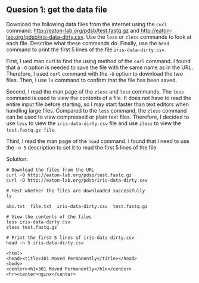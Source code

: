 ## Quesion 1: get the data file
Download the following data files from the internet using the `curl` command: http://eaton-lab.org/pdsb/test.fastq.gz and http://eaton-lab.org/pdsb/iris-data-dirty.csv. Use the `less` or `zless` commands to look at each file. Describe what these commands do. Finally, use the `head` command to print the first 5 lines of the file `iris-data-dirty.csv`.

First, I ued man curl to find the using method of the `curl` command. I found that a `-O` option is needed to save the file with the same name as in the URL. Therefore, I used `curl` command with the `-O` option to download the two files. Then, I use `ls` command to confirm that the file has been saved.

Second, I read the man page of the `zless` and `less` commands. The `less` command is used to view the contents of a file. It does not have to read the entire input file before  starting, so I may start faster than text editors when handling large files. Compared to the `less` command, the `zless` command can be used to view compressed or plain text files. Therefore, I decided to use `less` to view the `iris-data-dirty.csv` file and use `zless` to view the `test.fastq.gz file`.

Third, I read the man page of the `head` command. I found that I need to use the `-n 5` description to set it to read the first 5 lines of the file.

Solution:
```
# Download the files from the URL
curl -O http://eaton-lab.org/pdsb/test.fastq.gz 
curl -O http://eaton-lab.org/pdsb/iris-data-dirty.csv

# Test whether the files are downloaded successfully
ls
```
```
abc.txt  file.txt  iris-data-dirty.csv  test.fastq.gz
```
```
# View the contents of the files
less iris-data-dirty.csv
zless test.fastq.gz

# Print the first 5 lines of iris-data-dirty.csv
head -n 5 iris-data-dirty.csv
```
```
<html>
<head><title>301 Moved Permanently</title></head>
<body>
<center><h1>301 Moved Permanently</h1></center>
<hr><center>nginx</center>
```
